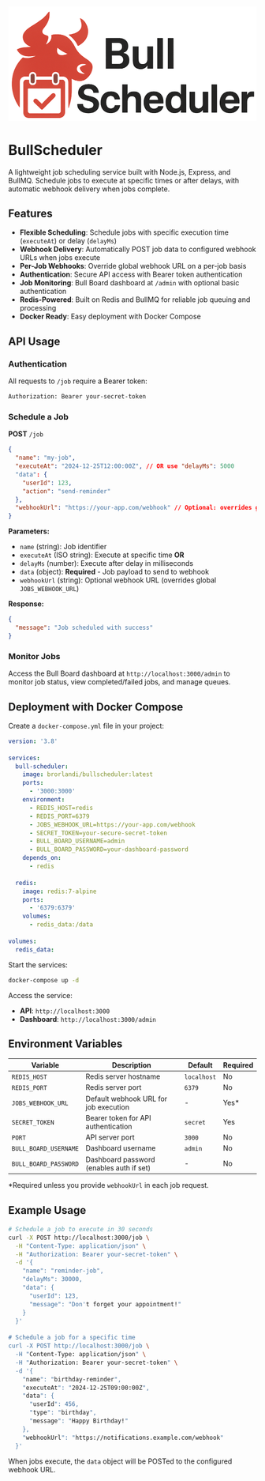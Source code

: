 ![BullScheduler Logo](logo.png)

# BullScheduler

A lightweight job scheduling service built with Node.js, Express, and BullMQ. Schedule jobs to execute at specific times or after delays, with automatic webhook delivery when jobs complete.

## Features

- **Flexible Scheduling**: Schedule jobs with specific execution time (`executeAt`) or delay (`delayMs`)
- **Webhook Delivery**: Automatically POST job data to configured webhook URLs when jobs execute
- **Per-Job Webhooks**: Override global webhook URL on a per-job basis
- **Authentication**: Secure API access with Bearer token authentication
- **Job Monitoring**: Bull Board dashboard at `/admin` with optional basic authentication
- **Redis-Powered**: Built on Redis and BullMQ for reliable job queuing and processing
- **Docker Ready**: Easy deployment with Docker Compose

## API Usage

### Authentication

All requests to `/job` require a Bearer token:

```bash
Authorization: Bearer your-secret-token
```

### Schedule a Job

**POST** `/job`

```json
{
  "name": "my-job",
  "executeAt": "2024-12-25T12:00:00Z", // OR use "delayMs": 5000
  "data": {
    "userId": 123,
    "action": "send-reminder"
  },
  "webhookUrl": "https://your-app.com/webhook" // Optional: overrides global webhook
}
```

**Parameters:**

- `name` (string): Job identifier
- `executeAt` (ISO string): Execute at specific time **OR**
- `delayMs` (number): Execute after delay in milliseconds
- `data` (object): **Required** - Job payload to send to webhook
- `webhookUrl` (string): Optional webhook URL (overrides global `JOBS_WEBHOOK_URL`)

**Response:**

```json
{
  "message": "Job scheduled with success"
}
```

### Monitor Jobs

Access the Bull Board dashboard at `http://localhost:3000/admin` to monitor job status, view completed/failed jobs, and manage queues.

## Deployment with Docker Compose

Create a `docker-compose.yml` file in your project:

```yaml
version: '3.8'

services:
  bull-scheduler:
    image: brorlandi/bullscheduler:latest
    ports:
      - '3000:3000'
    environment:
      - REDIS_HOST=redis
      - REDIS_PORT=6379
      - JOBS_WEBHOOK_URL=https://your-app.com/webhook
      - SECRET_TOKEN=your-secure-secret-token
      - BULL_BOARD_USERNAME=admin
      - BULL_BOARD_PASSWORD=your-dashboard-password
    depends_on:
      - redis

  redis:
    image: redis:7-alpine
    ports:
      - '6379:6379'
    volumes:
      - redis_data:/data

volumes:
  redis_data:
```

Start the services:

```bash
docker-compose up -d
```

Access the service:

- **API**: `http://localhost:3000`
- **Dashboard**: `http://localhost:3000/admin`

## Environment Variables

| Variable              | Description                              | Default     | Required |
| --------------------- | ---------------------------------------- | ----------- | -------- |
| `REDIS_HOST`          | Redis server hostname                    | `localhost` | No       |
| `REDIS_PORT`          | Redis server port                        | `6379`      | No       |
| `JOBS_WEBHOOK_URL`    | Default webhook URL for job execution    | -           | Yes\*    |
| `SECRET_TOKEN`        | Bearer token for API authentication      | `secret`    | Yes      |
| `PORT`                | API server port                          | `3000`      | No       |
| `BULL_BOARD_USERNAME` | Dashboard username                       | `admin`     | No       |
| `BULL_BOARD_PASSWORD` | Dashboard password (enables auth if set) | -           | No       |

\*Required unless you provide `webhookUrl` in each job request.

## Example Usage

```bash
# Schedule a job to execute in 30 seconds
curl -X POST http://localhost:3000/job \
  -H "Content-Type: application/json" \
  -H "Authorization: Bearer your-secret-token" \
  -d '{
    "name": "reminder-job",
    "delayMs": 30000,
    "data": {
      "userId": 123,
      "message": "Don't forget your appointment!"
    }
  }'

# Schedule a job for a specific time
curl -X POST http://localhost:3000/job \
  -H "Content-Type: application/json" \
  -H "Authorization: Bearer your-secret-token" \
  -d '{
    "name": "birthday-reminder",
    "executeAt": "2024-12-25T09:00:00Z",
    "data": {
      "userId": 456,
      "type": "birthday",
      "message": "Happy Birthday!"
    },
    "webhookUrl": "https://notifications.example.com/webhook"
  }'
```

When jobs execute, the `data` object will be POSTed to the configured webhook URL.
